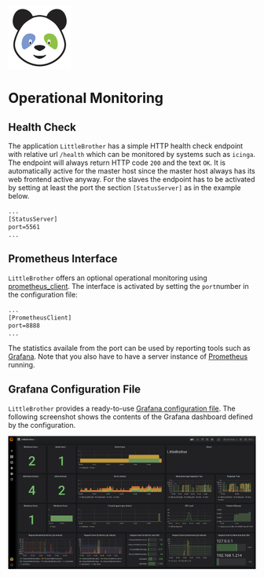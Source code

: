 ![LittleBrother-Logo](little_brother/static/icons/icon_baby-panda_128x128.png)

# Operational Monitoring

## Health Check

The application `LittleBrother` has a simple HTTP health check endpoint with relative url `/health` which 
can be monitored by systems such as `icinga`. 
The endpoint will always return HTTP code `200` and the text `OK`. It is automatically active for the master
host since the master host always has its web frontend active anyway. For the slaves the endpoint has to be
activated by setting at least the port the section `[StatusServer]` as in the example below.

    ...
    [StatusServer]
    port=5561
    ...

## Prometheus Interface

`LittleBrother` offers an optional operational monitoring using 
[prometheus_client](https://github.com/prometheus/client_python). The interface is activated by setting
the `port`number in the configuration file:

    ...
    [PrometheusClient]
    port=8888
    ...

The statistics availale from the port can be used by reporting tools such as [Grafana](https://grafana.com/). Note
that you also have to have a server instance of [Prometheus](https://prometheus.io/) running.

## Grafana Configuration File 

`LittleBrother` provides a ready-to-use [Grafana configuration file](etc/grafana-LittleBrother.json). The following
screenshot shows the contents of the Grafana dashboard defined by the configuration.

<A HREF="doc/screenshot_grafana_monitoring.png">![Screenshot Grafana Dashboard](doc/screenshot_grafana_monitoring.small.png)</A> 
 
